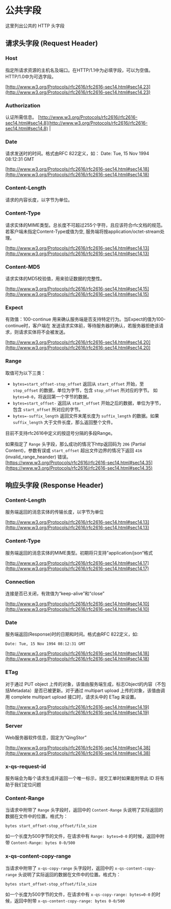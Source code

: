 ---
---
# 公共字段

这里列出公共的 HTTP 头字段

## 请求头字段 (Request Header)

### Host

指定所请求资源的主机名及端口。在HTTP/1.1中为必填字段，可以为空值。HTTP/1.0中为可选字段。

[http://www.w3.org/Protocols/rfc2616/rfc2616-sec14.html#sec14.23](http://www.w3.org/Protocols/rfc2616/rfc2616-sec14.html#sec14.23)

### Authorization

认证所需信息。 [http://www.w3.org/Protocols/rfc2616/rfc2616-sec14.html#sec14.8](http://www.w3.org/Protocols/rfc2616/rfc2616-sec14.html#sec14.8) |

### Date

请求发送时的时间。格式由RFC 822定义，如： Date: Tue, 15 Nov 1994 08:12:31 GMT

[http://www.w3.org/Protocols/rfc2616/rfc2616-sec14.html#sec14.18](http://www.w3.org/Protocols/rfc2616/rfc2616-sec14.html#sec14.18)

### Content-Length

请求的内容长度，以字节为单位。

### Content-Type

请求实体的MIME类型。总长度不可超过255个字符，且应该符合rfc文档的规范。若客户端未指定Content-Type或值为空, 服务端将按application/octet-stream处理。

[http://www.w3.org/Protocols/rfc2616/rfc2616-sec14.html#sec14.13](http://www.w3.org/Protocols/rfc2616/rfc2616-sec14.html#sec14.13)

### Content-MD5

请求实体的MD5校验值，用来验证数据的完整性。

[http://www.w3.org/Protocols/rfc2616/rfc2616-sec14.html#sec14.15](http://www.w3.org/Protocols/rfc2616/rfc2616-sec14.html#sec14.15)

### Expect

有效值：100-continue 用来确认服务端是否支持特定行为。当Expect的值为100-continue时，客户端在 发送请求实体前，等待服务器的确认，若服务器拒绝该请求，则请求实体将不会被发送。

[http://www.w3.org/Protocols/rfc2616/rfc2616-sec14.html#sec14.20](http://www.w3.org/Protocols/rfc2616/rfc2616-sec14.html#sec14.20)

### Range

取值可为以下三类：

- `bytes=start_offset-stop_offset` 返回从 `start_offset` 开始，至 `stop_offset` 的数据，单位为字节，包含 `stop_offset` 所对应的字节。 如 `bytes=0-0`，将返回第一个字节的数据。
- `bytes=start_offset-` 返回从 `start_offset` 开始之后的数据，单位为字节，包含 `start_offset` 所对应的字节。
- `bytes=-suffix_length` 返回文件末尾长度为 `suffix_length` 的数据。如果 `suffix_length` 大于文件长度，那么返回整个文件。

目前不支持rfc2616中定义的按逗号分隔的多段Range。

如果指定了 `Range` 头字段，那么成功的情况下http返回码为 `206` (Partial Content)，参数有误或 `start_offset` 超出文件边界的情况下返回 `416` (invalid_range_heander) 错误。
[https://www.w3.org/Protocols/rfc2616/rfc2616-sec14.html#sec14.35](https://www.w3.org/Protocols/rfc2616/rfc2616-sec14.html#sec14.35)

## 响应头字段 (Response Header)

### Content-Length

服务端返回的消息实体的传输长度，以字节为单位

[http://www.w3.org/Protocols/rfc2616/rfc2616-sec14.html#sec14.13](http://www.w3.org/Protocols/rfc2616/rfc2616-sec14.html#sec14.13)

### Content-Type

服务端返回的消息实体的MIME类型。初期将只支持”application/json“格式

[http://www.w3.org/Protocols/rfc2616/rfc2616-sec14.html#sec14.17](http://www.w3.org/Protocols/rfc2616/rfc2616-sec14.html#sec14.17)

### Connection

连接是否已关闭，有效值为“keep-alive”和“close”

[http://www.w3.org/Protocols/rfc2616/rfc2616-sec14.html#sec14.10](http://www.w3.org/Protocols/rfc2616/rfc2616-sec14.html#sec14.10)

### Date

服务端返回(Response)时的日期和时间。格式由RFC 822定义，如:

`Date: Tue, 15 Nov 1994 08:12:31 GMT`

[http://www.w3.org/Protocols/rfc2616/rfc2616-sec14.html#sec14.18](http://www.w3.org/Protocols/rfc2616/rfc2616-sec14.html#sec14.18)

### ETag

对于通过 PUT object 上传的对象，该值由服务端生成，标志Object的内容（不包括Metadata）是否已被更新。对于通过 multipart upload 上传的对象，该值由调用 complete multipart upload 接口时，请求头中的 ETag 来设置。

[http://www.w3.org/Protocols/rfc2616/rfc2616-sec14.html#sec14.19](http://www.w3.org/Protocols/rfc2616/rfc2616-sec14.html#sec14.19)

### Server

 Web服务器软件信息，固定为“QingStor”

[http://www.w3.org/Protocols/rfc2616/rfc2616-sec14.html#sec14.38](http://www.w3.org/Protocols/rfc2616/rfc2616-sec14.html#sec14.38)

### x-qs-request-id

服务端会为每个请求生成并返回一个唯一标示，提交工单时如果能附带此 ID 将有助于我们定位问题

### Content-Range

当请求中附带了 `Range` 头字段时，返回中的 `Content-Range` 头说明了实际返回的数据在文件中的位置。格式为：

`bytes start_offset-stop_offset/file_size`

如一个长度为500字节的文件，在请求中有 `Range: bytes=0-0` 的时候，返回中附带 `Content-Range: bytes 0-0/500`

### x-qs-content-copy-range

当请求中附带了 `x-qs-copy-range` 头字段时，返回中的 `x-qs-content-copy-range` 头说明了实际返回的数据在文件中的位置。格式为：

`bytes start_offset-stop_offset/file_size`

如一个长度为500字节的文件，在请求中有 `x-qs-copy-range: bytes=0-0` 的时候，返回中附带 `x-qs-content-copy-range: bytes 0-0/500`
